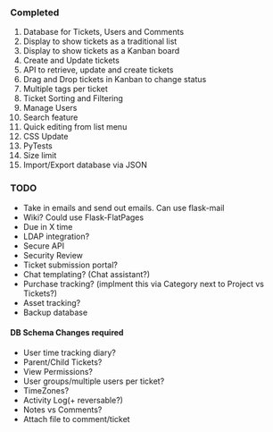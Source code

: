 ### Completed

1. Database for Tickets, Users and Comments
2. Display to show tickets as a traditional list
3. Display to show tickets as a Kanban board
4. Create and Update tickets
5. API to retrieve, update and create tickets
6. Drag and Drop tickets in Kanban to change status
7. Multiple tags per ticket
8. Ticket Sorting and Filtering
9. Manage Users
10. Search feature
11. Quick editing from list menu
12. CSS Update
13. PyTests
14. Size limit
15. Import/Export database via JSON


### TODO

* Take in emails and send out emails. Can use flask-mail
* Wiki? Could use Flask-FlatPages
* Due in X time
* LDAP integration?
* Secure API
* Security Review
* Ticket submission portal?
* Chat templating? (Chat assistant?)
* Purchase tracking? (implment this via Category next to Project vs Tickets?)
* Asset tracking?
* Backup database

#### DB Schema Changes required

* User time tracking diary?
* Parent/Child Tickets?
* View Permissions?
* User groups/multiple users per ticket?
* TimeZones?
* Activity Log(+ reversable?)
* Notes vs Comments?
* Attach file to comment/ticket